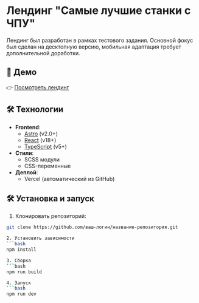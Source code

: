 # Лендинг "Самые лучшие станки с ЧПУ"

Лендинг был разработан в рамках тестового задания. Основной фокус был сделан на десктопную версию, мобильная адаптация требует дополнительной доработки.

## 🚀 Демо

👉 [Посмотреть лендинг](https://landing-rho-livid.vercel.app/)

## 🛠 Технологии

- **Frontend**: 
  - [Astro](https://astro.build/) (v2.0+)
  - [React](https://react.dev/) (v18+)
  - [TypeScript](https://www.typescriptlang.org/) (v5+)
- **Стили**: 
  - SCSS модули
  - CSS-переменные
- **Деплой**: 
  - Vercel (автоматический из GitHub)

## 🛠 Установка и запуск

1. Клонировать репозиторий:
```bash
git clone https://github.com/ваш-логин/название-репозитория.git

2. Установить зависимости
```bash
npm install

3. Сборка
```bash
npm run build

4. Запуск
```bash
npm run dev
